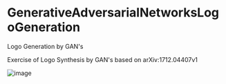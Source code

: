 # GenerativeAdversarialNetworksLogoGeneration
Logo Generation by GAN's

Exercise of Logo Synthesis by GAN's based on arXiv:1712.04407v1

![image](https://user-images.githubusercontent.com/80008587/212952394-10ebdea4-f141-4bb1-8d9b-c5c5611716c7.png)

